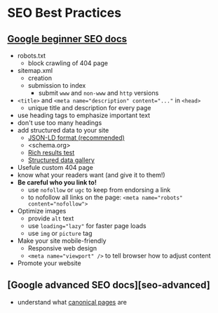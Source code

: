 # SEO Best Practices

## [Google beginner SEO docs][seo-beginner]

- robots.txt
  - block crawling of 404 page
- sitemap.xml
  - creation
  - submission to index
    - submit `www` and `non-www` and `http` versions
- `<title>` and `<meta name="description" content="..."` in `<head>`
  - unique title and description for every page
- use heading tags to emphasize important text
- don't use too many headings
- add structured data to your site
  - [JSON-LD format (recommended)](https://json-ld.org/)
  - <schema.org>
  - [Rich results test][rich-results-test]
  - [Structured data gallery][structured-data-gallery]
- Usefule custom 404 page
- know what your readers want (and give it to them!)
- **Be careful who you link to!**
  - use `nofollow` or `ugc` to keep from endorsing a link
  - to nofollow all links on the page: `<meta name="robots" content="nofollow">`
- Optimize images
  - provide `alt` text
  - use `loading="lazy"` for faster page loads
  - use `img` or `picture` tag
- Make your site mobile-friendly
  - Responsive web design
  - `<meta name="viewport" />` to tell browser how to adjust content
- Promote your website

## [Google advanced SEO docs][seo-advanced]

- understand what [canonical pages][canonical-pages] are

<!-- Links -->

[seo-beginner]: https://developers.google.com/search/docs/beginner/seo-starter-guide "SEO starter guide"
[advanced-beginner]: https://developers.google.com/search/docs/advanced/guidelines/get-started "Advanced SEO"
[canonical-pages]: https://developers.google.com/search/docs/advanced/crawling/consolidate-duplicate-urls#definition "Canonocal pages"
[structured-data-gallery]: https://developers.google.com/search/docs/guides/search-gallery "Structured data gallery"
[rich-results-test]: https://search.google.com/test/rich-results "Test site for rich results"

